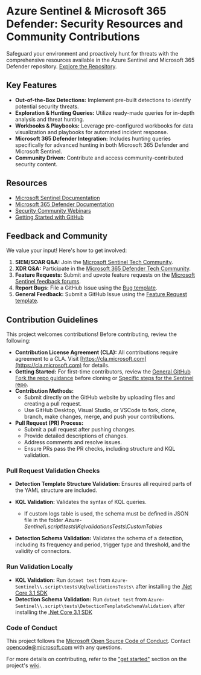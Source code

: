 # Azure Sentinel & Microsoft 365 Defender: Security Resources and Community Contributions

Safeguard your environment and proactively hunt for threats with the comprehensive resources available in the Azure Sentinel and Microsoft 365 Defender repository.  [Explore the Repository](https://github.com/Azure/Azure-Sentinel).

## Key Features

*   **Out-of-the-Box Detections:** Implement pre-built detections to identify potential security threats.
*   **Exploration & Hunting Queries:** Utilize ready-made queries for in-depth analysis and threat hunting.
*   **Workbooks & Playbooks:** Leverage pre-configured workbooks for data visualization and playbooks for automated incident response.
*   **Microsoft 365 Defender Integration:**  Includes hunting queries specifically for advanced hunting in both Microsoft 365 Defender and Microsoft Sentinel.
*   **Community Driven:**  Contribute and access community-contributed security content.

## Resources

*   [Microsoft Sentinel Documentation](https://go.microsoft.com/fwlink/?linkid=2073774&clcid=0x409)
*   [Microsoft 365 Defender Documentation](https://docs.microsoft.com/microsoft-365/security/defender/microsoft-365-defender?view=o365-worldwide)
*   [Security Community Webinars](https://aka.ms/securitywebinars)
*   [Getting Started with GitHub](https://help.github.com/en#dotcom)

## Feedback and Community

We value your input! Here's how to get involved:

1.  **SIEM/SOAR Q&A:** Join the [Microsoft Sentinel Tech Community](https://techcommunity.microsoft.com/t5/microsoft-sentinel/bd-p/MicrosoftSentinel).
2.  **XDR Q&A:** Participate in the [Microsoft 365 Defender Tech Community](https://techcommunity.microsoft.com/t5/microsoft-365-defender/bd-p/MicrosoftThreatProtection).
3.  **Feature Requests:** Submit and upvote feature requests on the [Microsoft Sentinel feedback forums](https://feedback.azure.com/d365community/forum/37638d17-0625-ec11-b6e6-000d3a4f07b8).
4.  **Report Bugs:** File a GitHub Issue using the [Bug template](https://github.com/Azure/Azure-Sentinel/issues/new?assignees=&labels=&template=bug_report.md&title=).
5.  **General Feedback:** Submit a GitHub Issue using the [Feature Request template](https://github.com/Azure/Azure-Sentinel/issues/new?assignees=&labels=&template=feature_request.md&title=).

## Contribution Guidelines

This project welcomes contributions! Before contributing, review the following:

*   **Contribution License Agreement (CLA):**  All contributions require agreement to a CLA. Visit [https://cla.microsoft.com](https://cla.microsoft.com) for details.
*   **Getting Started:** For first-time contributors, review the [General GitHub Fork the repo guidance](https://docs.github.com/github/getting-started-with-github/fork-a-repo) before cloning or [Specific steps for the Sentinel repo](https://github.com/Azure/Azure-Sentinel/blob/master/GettingStarted.md).
*   **Contribution Methods:**
    *   Submit directly on the GitHub website by uploading files and creating a pull request.
    *   Use GitHub Desktop, Visual Studio, or VSCode to fork, clone, branch, make changes, merge, and push your contributions.
*   **Pull Request (PR) Process:**
    *   Submit a pull request after pushing changes.
    *   Provide detailed descriptions of changes.
    *   Address comments and resolve issues.
    *   Ensure PRs pass the PR checks, including structure and KQL validation.

### Pull Request Validation Checks

*   **Detection Template Structure Validation:** Ensures all required parts of the YAML structure are included.
*   **KQL Validation:** Validates the syntax of KQL queries.

    *   If custom logs table is used, the schema must be defined in JSON file in the folder *Azure-Sentinel\\.script\tests\KqlvalidationsTests\CustomTables*
*   **Detection Schema Validation:** Validates the schema of a detection, including its frequency and period, trigger type and threshold, and the validity of connectors.
### Run Validation Locally

*   **KQL Validation:** Run `dotnet test` from `Azure-Sentinel\\.script\tests\KqlvalidationsTests\` after installing the [.Net Core 3.1 SDK](https://dotnet.microsoft.com/download)
*   **Detection Schema Validation:** Run `dotnet test` from `Azure-Sentinel\\.script\tests\DetectionTemplateSchemaValidation\` after installing the [.Net Core 3.1 SDK](https://dotnet.microsoft.com/download)

### Code of Conduct

This project follows the [Microsoft Open Source Code of Conduct](https://opensource.microsoft.com/codeofconduct/). Contact [opencode@microsoft.com](mailto:opencode@microsoft.com) with any questions.

For more details on contributing, refer to the ["get started"](https://github.com/Azure/Azure-Sentinel/wiki#get-started) section on the project's [wiki](https://aka.ms/threathunters).